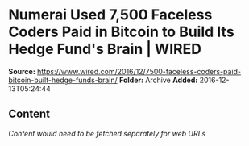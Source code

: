 # Numerai Used 7,500 Faceless Coders Paid in Bitcoin to Build Its Hedge Fund's Brain | WIRED

**Source:** https://www.wired.com/2016/12/7500-faceless-coders-paid-bitcoin-built-hedge-funds-brain/
**Folder:** Archive
**Added:** 2016-12-13T05:24:44




## Content
*Content would need to be fetched separately for web URLs*

